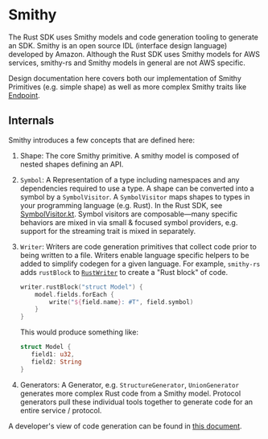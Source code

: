 # Smithy
The Rust SDK uses Smithy models and code generation tooling to generate an SDK. Smithy is an open source IDL (interface design language) developed by Amazon. Although the Rust SDK uses Smithy models for AWS services, smithy-rs and Smithy models in general are not AWS specific.

Design documentation here covers both our implementation of Smithy Primitives (e.g. simple shape) as well as more complex Smithy traits like [Endpoint](./endpoint.md).

## Internals
Smithy introduces a few concepts that are defined here:

1. Shape: The core Smithy primitive. A smithy model is composed of nested shapes defining an API.
2. `Symbol`: A Representation of a type including namespaces and any dependencies required to use a type. A shape can be converted into a symbol by a `SymbolVisitor`. A `SymbolVisitor` maps shapes to types in your programming language (e.g. Rust). In the Rust SDK, see [SymbolVisitor.kt](https://github.com/awslabs/smithy-rs/blob/c049a37f8cba5f9bec2e96c28db83e7efb2edc53/codegen/src/main/kotlin/software/amazon/smithy/rust/codegen/smithy/SymbolVisitor.kt). Symbol visitors are composable—many specific behaviors are mixed in via small & focused symbol providers, e.g. support for the streaming trait is mixed in separately.
3. `Writer`: Writers are code generation primitives that collect code prior to being written to a file. Writers enable language specific helpers to be added to simplify codegen for a given language. For example, `smithy-rs` adds `rustBlock` to [`RustWriter`](https://github.com/awslabs/smithy-rs/blob/908dec558e26bbae6fe4b7d9d1c221dd81699b59/codegen/src/main/kotlin/software/amazon/smithy/rust/codegen/rustlang/RustWriter.kt) to create a "Rust block" of code.
   ```kotlin
   writer.rustBlock("struct Model") {
       model.fields.forEach {
           write("${field.name}: #T", field.symbol)
       }
   }
   ```
   This would produce something like:
   ```rust
   struct Model {
      field1: u32,
      field2: String
   }
   ```

4. Generators: A Generator, e.g. `StructureGenerator`, `UnionGenerator` generates more complex Rust code from a Smithy model. Protocol generators pull these individual tools together to generate code for an entire service / protocol.

A developer's view of code generation can be found in [this document](../docs/code_generation.md).
